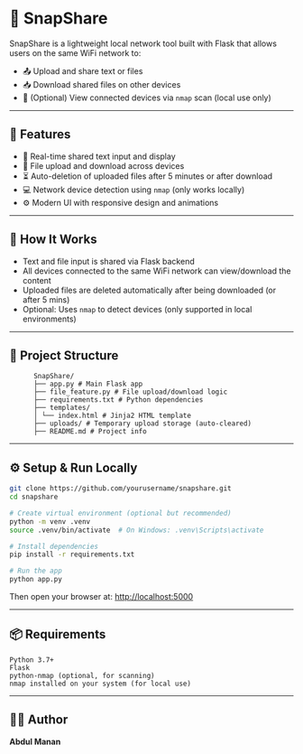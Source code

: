 # 📡 SnapShare

SnapShare is a lightweight local network tool built with Flask that allows users on the same WiFi network to:

- 📤 Upload and share text or files
- 📥 Download shared files on other devices
- 🧭 (Optional) View connected devices via `nmap` scan (local use only)

---

## 🚀 Features

- 🔁 Real-time shared text input and display
- 📁 File upload and download across devices
- ⏳ Auto-deletion of uploaded files after 5 minutes or after download
- 💻 Network device detection using `nmap` (only works locally)
- ⚙️ Modern UI with responsive design and animations

---

## 🧠 How It Works

- Text and file input is shared via Flask backend
- All devices connected to the same WiFi network can view/download the content
- Uploaded files are deleted automatically after being downloaded (or after 5 mins)
- Optional: Uses `nmap` to detect devices (only supported in local environments)

---

## 📂 Project Structure
          SnapShare/
          ├── app.py # Main Flask app
          ├── file_feature.py # File upload/download logic
          ├── requirements.txt # Python dependencies
          ├── templates/
          │ └── index.html # Jinja2 HTML template
          ├── uploads/ # Temporary upload storage (auto-cleared)
          ├── README.md # Project info

---

## ⚙️ Setup & Run Locally

```bash
git clone https://github.com/yourusername/snapshare.git
cd snapshare

# Create virtual environment (optional but recommended)
python -m venv .venv
source .venv/bin/activate  # On Windows: .venv\Scripts\activate

# Install dependencies
pip install -r requirements.txt

# Run the app
python app.py
```

Then open your browser at:
<a href="http://localhost:5000" target="_blank" rel="noopener noreferrer">http://localhost:5000</a>

---

## 📦 Requirements

```
Python 3.7+
Flask
python-nmap (optional, for scanning)
nmap installed on your system (for local use)
```
---
## 🙋‍♂️ Author
<b>Abdul Manan</b>
